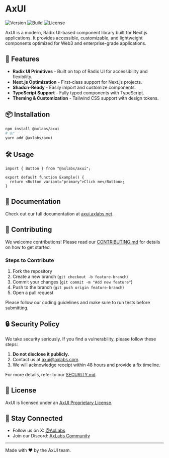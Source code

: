 # AxUI

![Version](https://img.shields.io/github/v/release/axlabs/axui?include_prereleases&label=version)
![Build](https://img.shields.io/github/actions/workflow/status/axlabs/axui/ci.yml)
![License](https://img.shields.io/badge/license-AxUI%20Proprietary%20License-blue)

AxUI is a modern, Radix UI-based component library built for Next.js applications. It provides accessible, customizable, and lightweight components optimized for Web3 and enterprise-grade applications.

## 🚀 Features

- **Radix UI Primitives** - Built on top of Radix UI for accessibility and flexibility.
- **Next.js Optimization** - First-class support for Next.js projects.
- **Shadcn-Ready** - Easily import and customize components.
- **TypeScript Support** - Fully typed components with TypeScript.
- **Theming & Customization** - Tailwind CSS support with design tokens.

## 📦 Installation

```sh
npm install @axlabs/axui
# or
yarn add @axlabs/axui
```

## 🛠️ Usage

```tsx
import { Button } from "@axlabs/axui";

export default function Example() {
  return <Button variant="primary">Click me</Button>;
}
```

## 📖 Documentation

Check out our full documentation at [axui.axlabs.net](https://axui.axlabs.net).

## 🤝 Contributing

We welcome contributions! Please read our [CONTRIBUTING.md](CONTRIBUTING.md) for details on how to get started.

### Steps to Contribute

1. Fork the repository
2. Create a new branch (`git checkout -b feature-branch`)
3. Commit your changes (`git commit -m "Add new feature"`)
4. Push to the branch (`git push origin feature-branch`)
5. Open a pull request

Please follow our coding guidelines and make sure to run tests before submitting.

## 🔒 Security Policy

We take security seriously. If you find a vulnerability, please follow these steps:

1. **Do not disclose it publicly.**
2. Contact us at [axui@axlabs.com](mailto:axui@axlabs.com).
3. We will acknowledge receipt within 48 hours and provide a fix timeline.

For more details, refer to our [SECURITY.md](SECURITY.md).

## 📜 License

AxUI is licensed under an [AxUI Proprietary License](LICENSE.md).

## 📮 Stay Connected

- Follow us on X: [@AxLabs](https://x.com/ax_labs)
- Join our Discord: [AxLabs Community](https://discord.axlabs.com)

---

Made with ❤️ by the AxUI team.
